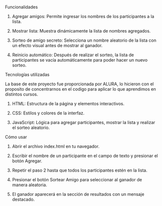 Funcionalidades

1. Agregar amigos: Permite ingresar los nombres de los participantes a la lista.

2. Mostrar lista: Muestra dinámicamente la lista de nombres agregados.

3. Sorteo de amigo secreto: Selecciona un nombre aleatorio de la lista con un efecto visual antes de mostrar al ganador.

4. Reinicio automático: Después de realizar el sorteo, la lista de participantes se vacía automáticamente para poder hacer un nuevo sorteo.

Tecnologías utilizadas

La base de este proyecto fue proporcionada por ALURA, lo hicieron con el proposito de concentrarnos en el codigo para aplicar lo que aprendimos en distintos cursos.

1. HTML: Estructura de la página y elementos interactivos.

2. CSS: Estilos y colores de la interfaz.

3. JavaScript: Lógica para agregar participantes, mostrar la lista y realizar el sorteo aleatorio.

Cómo usar

1. Abrir el archivo index.html en tu navegador.

2. Escribir el nombre de un participante en el campo de texto y presionar el botón Agregar.

3. Repetir el paso 2 hasta que todos los participantes estén en la lista.

4. Presionar el botón Sortear Amigo para seleccionar al ganador de manera aleatoria.

5. El ganador aparecerá en la sección de resultados con un mensaje destacado.
